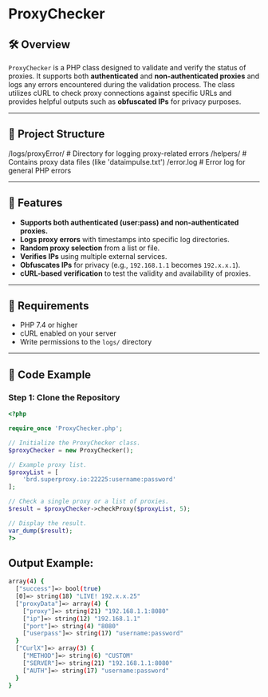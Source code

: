 # ProxyChecker

## 🛠️ Overview

`ProxyChecker` is a PHP class designed to validate and verify the status of proxies. It supports both **authenticated** and **non-authenticated proxies** and logs any errors encountered during the validation process. The class utilizes cURL to check proxy connections against specific URLs and provides helpful outputs such as **obfuscated IPs** for privacy purposes.

---

## 📂 Project Structure

/logs/proxyError/         # Directory for logging proxy-related errors
/helpers/                 # Contains proxy data files (like 'dataimpulse.txt')
/error.log                # Error log for general PHP errors

---

## 🚀 Features

- **Supports both authenticated (user:pass) and non-authenticated proxies.**
- **Logs proxy errors** with timestamps into specific log directories.
- **Random proxy selection** from a list or file.
- **Verifies IPs** using multiple external services.
- **Obfuscates IPs** for privacy (e.g., `192.168.1.1` becomes `192.x.x.1`).
- **cURL-based verification** to test the validity and availability of proxies.

---

## 🧰 Requirements

- PHP 7.4 or higher
- cURL enabled on your server
- Write permissions to the `logs/` directory

---

## 📖 Code Example

### Step 1: Clone the Repository

```PHP
<?php

require_once 'ProxyChecker.php';

// Initialize the ProxyChecker class.
$proxyChecker = new ProxyChecker();

// Example proxy list.
$proxyList = [
    'brd.superproxy.io:22225:username:password'
];

// Check a single proxy or a list of proxies.
$result = $proxyChecker->checkProxy($proxyList, 5);

// Display the result.
var_dump($result);
?>
```

## Output Example:
```bash
array(4) {
  ["success"]=> bool(true)
  [0]=> string(18) "LIVE! 192.x.x.25"
  ["proxyData"]=> array(4) {
    ["proxy"]=> string(21) "192.168.1.1:8080"
    ["ip"]=> string(12) "192.168.1.1"
    ["port"]=> string(4) "8080"
    ["userpass"]=> string(17) "username:password"
  }
  ["CurlX"]=> array(3) {
    ["METHOD"]=> string(6) "CUSTOM"
    ["SERVER"]=> string(21) "192.168.1.1:8080"
    ["AUTH"]=> string(17) "username:password"
  }
}
```

